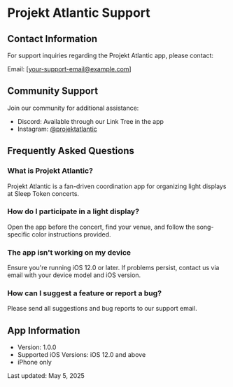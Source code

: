# Projekt Atlantic Support

## Contact Information

For support inquiries regarding the Projekt Atlantic app, please contact:

Email: [your-support-email@example.com]

## Community Support

Join our community for additional assistance:
- Discord: Available through our Link Tree in the app
- Instagram: [@projektatlantic](https://www.instagram.com/projektatlantic/)

## Frequently Asked Questions

### What is Projekt Atlantic?
Projekt Atlantic is a fan-driven coordination app for organizing light displays at Sleep Token concerts.

### How do I participate in a light display?
Open the app before the concert, find your venue, and follow the song-specific color instructions provided.

### The app isn't working on my device
Ensure you're running iOS 12.0 or later. If problems persist, contact us via email with your device model and iOS version.

### How can I suggest a feature or report a bug?
Please send all suggestions and bug reports to our support email.

## App Information

- Version: 1.0.0
- Supported iOS Versions: iOS 12.0 and above
- iPhone only

Last updated: May 5, 2025